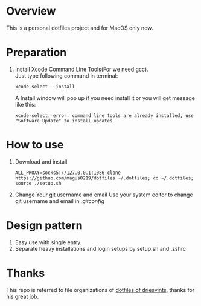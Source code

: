 # Overview
This is a personal dotfiles project and for MacOS only now.

# Preparation
1.  Install Xcode Command Line Tools(For we need gcc).  
    Just type following command in terminal:  
    
    ```shell
    xcode-select --install
    ```
    
    A Install window will pop up if you need install it or you will get message like this:  

    ```shell
    xcode-select: error: command line tools are already installed, use "Software Update" to install updates
    ```

# How to use
1. Download and install
   ```shell
   ALL_PROXY=socks5://127.0.0.1:1086 clone https://github.com/magus0219/dotfiles ~/.dotfiles; cd ~/.dotfiles; source ./setup.sh
   ```
   
2. Change Your git username and email
   Use your system editor to change git username and email in *.gitconfig*

# Design pattern
1.  Easy use with single entry.
2.  Separate heavy installations and login setups by setup.sh and .zshrc  

# Thanks
This repo is referred to file organizations of [dotfiles of driesvints][1], thanks for his great job.

[1]:https://github.com/driesvints/dotfiles
